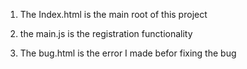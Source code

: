 1. The Index.html is the main root of this project

2. the main.js is the registration functionality

3. The bug.html is the error I made befor fixing the bug